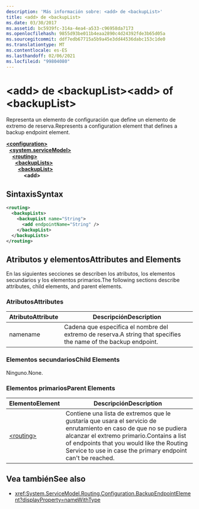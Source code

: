```yaml
---
description: 'Más información sobre: <add> de <backupList>'
title: <add> de <backupList>
ms.date: 03/30/2017
ms.assetid: bc5939fc-314a-4ea4-a533-c96958da7173
ms.openlocfilehash: 9855d93be011b4eaa2890c4d24392fde3b65d05a
ms.sourcegitcommit: ddf7edb67715a5b9a45e3dd44536dabc153c1de0
ms.translationtype: MT
ms.contentlocale: es-ES
ms.lasthandoff: 02/06/2021
ms.locfileid: "99804080"
---
```

# <a name="add-of-backuplist"></a><span data-ttu-id="c25f3-103">\<add> de \<backupList></span><span class="sxs-lookup"><span data-stu-id="c25f3-103">\<add> of \<backupList></span></span>

<span data-ttu-id="c25f3-104">Representa un elemento de configuración que define un elemento de extremo de reserva.</span><span class="sxs-lookup"><span data-stu-id="c25f3-104">Represents a configuration element that defines a backup endpoint element.</span></span>  
  
[**\<configuration>**](../configuration-element.md)\
&nbsp;&nbsp;[**\<system.serviceModel>**](system-servicemodel.md)\
&nbsp;&nbsp;&nbsp;&nbsp;[**\<routing>**](routing.md)\
&nbsp;&nbsp;&nbsp;&nbsp;&nbsp;&nbsp;[**\<backupLists>**](backuplists.md)\
&nbsp;&nbsp;&nbsp;&nbsp;&nbsp;&nbsp;&nbsp;&nbsp;[**\<backupList>**](backuplist.md)\
&nbsp;&nbsp;&nbsp;&nbsp;&nbsp;&nbsp;&nbsp;&nbsp;&nbsp;&nbsp;&nbsp;&nbsp;**\<add>**  
  
## <a name="syntax"></a><span data-ttu-id="c25f3-105">Sintaxis</span><span class="sxs-lookup"><span data-stu-id="c25f3-105">Syntax</span></span>  
  
```xml  
<routing>
  <backupLists>
    <backupList name="String">
      <add endpointName="String" />
    </backupList>
  </backupLists>
</routing>
```  
  
## <a name="attributes-and-elements"></a><span data-ttu-id="c25f3-106">Atributos y elementos</span><span class="sxs-lookup"><span data-stu-id="c25f3-106">Attributes and Elements</span></span>  

 <span data-ttu-id="c25f3-107">En las siguientes secciones se describen los atributos, los elementos secundarios y los elementos primarios.</span><span class="sxs-lookup"><span data-stu-id="c25f3-107">The following sections describe attributes, child elements, and parent elements.</span></span>  
  
### <a name="attributes"></a><span data-ttu-id="c25f3-108">Atributos</span><span class="sxs-lookup"><span data-stu-id="c25f3-108">Attributes</span></span>  
  
|<span data-ttu-id="c25f3-109">Atributo</span><span class="sxs-lookup"><span data-stu-id="c25f3-109">Attribute</span></span>|<span data-ttu-id="c25f3-110">Descripción</span><span class="sxs-lookup"><span data-stu-id="c25f3-110">Description</span></span>|  
|---------------|-----------------|  
|<span data-ttu-id="c25f3-111">name</span><span class="sxs-lookup"><span data-stu-id="c25f3-111">name</span></span>|<span data-ttu-id="c25f3-112">Cadena que especifica el nombre del extremo de reserva.</span><span class="sxs-lookup"><span data-stu-id="c25f3-112">A string that specifies the name of the backup endpoint.</span></span>|  
  
### <a name="child-elements"></a><span data-ttu-id="c25f3-113">Elementos secundarios</span><span class="sxs-lookup"><span data-stu-id="c25f3-113">Child Elements</span></span>  

 <span data-ttu-id="c25f3-114">Ninguno.</span><span class="sxs-lookup"><span data-stu-id="c25f3-114">None.</span></span>  
  
### <a name="parent-elements"></a><span data-ttu-id="c25f3-115">Elementos primarios</span><span class="sxs-lookup"><span data-stu-id="c25f3-115">Parent Elements</span></span>  
  
|<span data-ttu-id="c25f3-116">Elemento</span><span class="sxs-lookup"><span data-stu-id="c25f3-116">Element</span></span>|<span data-ttu-id="c25f3-117">Descripción</span><span class="sxs-lookup"><span data-stu-id="c25f3-117">Description</span></span>|  
|-------------|-----------------|  
|[\<routing>](routing.md)|<span data-ttu-id="c25f3-118">Contiene una lista de extremos que le gustaría que usara el servicio de enrutamiento en caso de que no se pudiera alcanzar el extremo primario.</span><span class="sxs-lookup"><span data-stu-id="c25f3-118">Contains a list of endpoints that you would like the Routing Service to use in case the primary endpoint can't be reached.</span></span>|  
  
## <a name="see-also"></a><span data-ttu-id="c25f3-119">Vea también</span><span class="sxs-lookup"><span data-stu-id="c25f3-119">See also</span></span>

- <xref:System.ServiceModel.Routing.Configuration.BackupEndpointElement?displayProperty=nameWithType>
